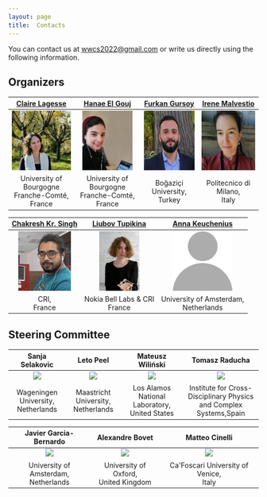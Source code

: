 ```yaml
---
layout: page
title:  Contacts
---
```



You can contact us at [wwcs2022@gmail.com](mailto:wwwcs2022@gmail.com) or write us directly using the following information.

## Organizers

|[Claire Lagesse](http://thema.univ-fcomte.fr/page_personnelle/clagesse)|[Hanae El Gouj](http://thema.univ-fcomte.fr/page_personnelle/hanae)|[Furkan Gursoy](https://furkangursoy.github.io)|[Irene Malvestio](https://www.som.polimi.it/people/malvestio-irene/)|
|:-------------------------:|:-------------------------:|:-------------------------:|:-------------------------:|
|<img src="/assets/image/claire.jpg" height="120px"  />|<img src="/assets/image/hanae.jpg" height="120px"  />|<img src="/assets/image/furkan.png" height="120px"  />|<img src="/assets/image/irene_malvestio.jpg" height="120px"  /> | 
|University of Bourgogne <br> Franche-Comté, France|University of Bourgogne <br> Franche-Comté, France|Boğaziçi University, <br> Turkey|Politecnico di Milano, <br> Italy|

|[Chakresh Kr. Singh](https://chakreshiitgn.github.io/)|[Liubov Tupikina](https://sites.google.com/view/liubovkmatematike/)|[Anna Keuchenius](https://www.uva.nl/en/profile/k/e/a.keuchenius/a.keuchenius.html)|
|:-------------------------:|:-------------------------:|:-------------------------:|
|<img src="/assets/image/chakresh.png" height="120px"  />|<img src="/assets/image/liubov.png" height="120px"  />|<img src="/assets/image/blank.png" height="120px"  /> |
|CRI, <br> France|Nokia Bell Labs & CRI <br> France|University of Amsterdam, <br> Netherlands|

## Steering Committee

|Sanja Selakovic|Leto Peel|Mateusz Wiliński|Tomasz Raducha|
|:-------------------------:|:-------------------------:|:-------------------------:|:-------------------------:|
|<img src="/assets/image/sanja_150.jpg" height="120px" /> | <img src="/assets/image/leopen_150.jpg" height="120px" /> | <img src="/assets/image/mateusz_150.jpg" height="120px"  /> | <img src="/assets/image/tomasz.jpg" height="120px"  />|
|Wageningen University, <br> Netherlands|Maastricht University, <br> Netherlands|Los Alamos National Laboratory, <br> United States|Institute for Cross-Disciplinary Physics <br> and Complex Systems,Spain|

|Javier Garcia-Bernardo|Alexandre Bovet|Matteo Cinelli|
|:-------------------------:|:-------------------------:|:-------------------------:|
|<img src="/assets/image/javier_150.jpg" height="120px" /> | <img src="/assets/image/alex.jpg" height="120px"/> | <img src="/assets/image/matteo.jpg" height="120px"  />|
|University of Amsterdam, <br> Netherlands| University of Oxford, <br> United Kingdom|Ca'Foscari University of Venice, <br> Italy|
